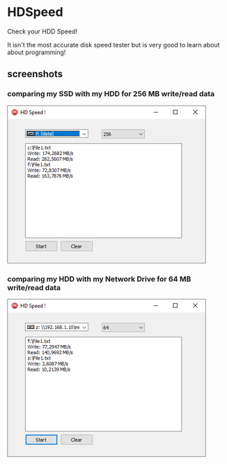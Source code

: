 # HDSpeed
Check your HDD Speed!

It isn't the most accurate disk speed tester but is very good to learn about about programming!

## screenshots

### comparing my SSD with my HDD for 256 MB write/read data
![Screenshot 1](https://github.com/danielaauriema/HDSpeed/blob/main/Screenshots/Screenshot1.png?raw=true)

### comparing my HDD with my Network Drive for 64 MB write/read data

![Screenshot 2](https://github.com/danielaauriema/HDSpeed/blob/main/Screenshots/Screenshot2.png?raw=true)


